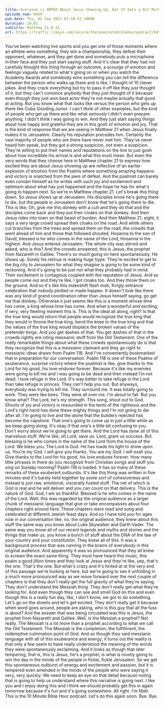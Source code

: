 ```yaml
---
title: Everyone is AMPED About Jesus Showing Up, But It Gets a Bit Murky as to Why
episode_num: 0459
pub_date: Thu, 02 Sep 2021 03:18:52 +0000
duration: 10:02
subtitle: Matthew 21:8-11
url: https://traffic.libsyn.com/secure/thetenminutebiblehourpodcast/0459_-_Everyone_is_AMPED_About_Jesus_Showing_Up_But_It_Gets_a_Bit_Murky_as_to_Why.mp3
---
```


 You've been watching live sports and you get one of those moments where an athlete wins something, they win a championship, they defeat their opponent, whatever, and they get done and somebody puts a microphone in their face and they just start saying stuff. And it's clear that they had not carefully thought this thing through an outcome, a scourge of emotion and feelings vaguely related to what's going on or when you watch the Academy Awards and somebody wins something you can tell the difference between the person who walks up there and is like, I thought of 10 clever jokes. And they crack everything but try to pass it off like they just thought of it, but they can't convince anybody that they just thought of it because even though they just won best actor they're not maybe actually that good at acting. But you know what that looks like versus the person who gets up there like Cuba Gooding Junior. I can't think of other examples, but the kind of people who get up there and like what seriously I didn't even prepare anything. I didn't think I was going to win. And they just start saying things about how happy and grateful they are in this gosh of emotion and joy. That is the kind of response that we are seeing in Matthew 21 when Jesus finally makes it to Jerusalem. Clearly his reputation precedes him. Certainly the vast majority of people who are there have never met him. They've never heard him speak, but they got a strong suspicion, not even a suspicion. They're willing to put their names and reputations on the line to just gosh about how incredible his arrival is and what this must mean. But even the very words that they choose here in Matthew chapter 21 to express how excited they are about Jesus showing up are reflective of an earlier explosion of emotion from the Psalms where something amazing happens and victory is snatched from the jaws of defeat. And the psalmist can barely even contain himself as he writes with such joy and excitement and optimism about what has just happened and the hope he has for what's going to happen next. So we're in Matthew chapter 21. Let's break this thing down. So Jesus shows up at Jerusalem. His disciples know he's going there to die, but the people in Jerusalem don't know that he's going there to die. This is like, Oh, give me this donkey with a cult and they do that and the disciples come back and they put their cloaks on that donkey. And then Jesus rides into town on that beast of burden. And then Matthew 21, eight, it says a very large crowd spread their cloaks on the road. And while others cut branches from the trees and spread them on the road, the crowds that went ahead of him and those that followed shouted, Hosanna to the son of David, blessed is he who comes in the name of the Lord, Hosanna in the highest. And Jesus entered Jerusalem. The whole city was stirred and asked, who is this? And the crowds answered, this is Jesus, the prophet from Nazareth in Galilee. There's so much going on here spontaneously. He shows up. Surely his retinue is making huge hype. They're excited to get to the big city to Jerusalem for what they imagine is going to be some kind of reckoning. And it's going to be just not what they probably had in mind. Their excitement is contagious coupled with the reputation of Jesus. And so people come out and they're like, I got cloaks too. And they throw them on the ground. And so it's like this makeshift flash mob, Kingly entrance celebration that nobody plotted or made happen. It doesn't look like there was any kind of grand coordination other than Jesus himself saying, go get me that donkey. Otherwise it just seems like this is a moment whose time has come, a king whose time has come. And what a wonderful and exciting, if very, very fleeting moment this is. This is the ideal all along, right? Is that the true king would return that people would recognize the true king that they would in throne the true king, bend the knee to the true king and that the values of the true king would displace the broken values of the pretender kings. And you get dashes of that. You get dashes of that in the crowds rightly are citing messianic stuff from the Old Testament. One of the really remarkable things about what these crowds spontaneously do is that they recognize that this is a messianic claimant and they go right to messianic ideas drawn from Psalm 118. And I've conveniently bookmarked that in preparation for our conversation. Psalm 118 is one of these Psalms of exuberance, surprise victory where the psalmist is like, give thanks to the Lord for his good, his love endures forever. Because it's like my enemies were going to kill me and I was going to be dead and then instead I'm not dead. I took refuge in the Lord. It's way better to take refuge in the Lord than take refuge in princes. They can't help you out. But anyways, everybody was trying to kill me. They surround me. It was totally going to work. They were like bees. They were all over me. I'm about to fall. But you know what? The Lord, he's my strength. This song, shout out to God. Shouts of joy and victory is resounded in the tents of the righteous and the Lord's right hand has done these mighty things and I'm not going to die after all. I'm going to live and the stone that the builders rejected has become the capstone. That one's going to come up in just a little while as we keep going along. It's okay if that one's a little bit confusing to you. Don't worry about we're going to get there. And the Lord has done all of this marvelous stuff. We're like, oh Lord, save us. Lord, grant us success. But blessing is he who comes in the name of the Lord from the house of the Lord. We bless you. The Lord is God. He has made his light to shine upon us. You're my God. I will give you thanks. You are my God. I will exalt you. Give thanks to the Lord for his good, his love endures forever. How many little phrases in there do you recognize from Christian songs and stuff you sing on Sunday morning? Psalm 118 is loaded. It has so many of these remarks of these exuberant outbursts. It's like this thing was written in five minutes and it's barely held together by some sort of cohesiveness and instead is just raw, emotional, viscerally fueled stuff. The net of which is God is real and he will deliver and you can count on that delivery. This is the nature of God. God, I am so thankful. Blessed is he who comes in the name of the Lord. Well, this was regarded by the original audience as a larger chunk of messianic language that give or take encompasses about four chapters right around here. These chapters were read and sung and celebrated at different Jewish feast days. And so I have told you for ages now in our conversation like, no, the original audience, they knew about this stuff the same way you know about Luke Skywalker and Darth Vader. The same way you know all of our recent legends and myths and stories and the things that make us, you know a bunch of stuff about the DNA of the law of your country and your constitution. They knew all of this. It was a background process that was running in the brains of everybody in this original audience. And apparently it was so pronounced that they all knew to scream the exact same thing. They must have heard this music, this psalm a good jillion times and they look at Jesus and they're like, yep, that's the one. That's the one. But what's crazy and it's hinted at at the very end of this passage we're looking at here, but we're going to see it unfolding in a much more pronounced way as we move forward over the next couple of chapters is that they don't really get the full gravity of what they're saying. They don't understand the Messiah thing. They don't really get what they're looking for. And even though they can see and smell God on this and even though this is a really fun day, like, I don't know, we got to do something. Let's go on the streets and let's get excited. They don't really get it because when word goes around, people are asking, who is this guy that all the fuss is about? And the answer that was being circulated was this is Jesus, the prophet from Nazareth and Galilee. Well, is the Messiah a prophet? Not really. The Messiah is a lot more than a prophet according to what we call the Old Testament. The Messiah is the completion, the fulfillment, the redemptive culmination point of God. And so though they said messianic language with all of this exuberance and energy, it turns out the reality is that only a few seem to have really understood the meaning of the words they were spontaneously exclaiming. And it looks as though that later tempering, that is, this is Jesus, he's a prophet, is what is mostly going to win the day in the minds of the people in fickle, fickle Jerusalem. So we get this spontaneous outburst of energy and excitement and passion, but it is tempered even amended in the minds of the people who were saying it very, very quickly. We need to keep an eye on that detail because noting that is going to help us understand where this narrative is going next. I like you and I enjoy doing this and I think we should probably get this in again tomorrow because it's fun and it's going somewhere. All right. I'm Matt. This is the 10 Minute Bible Hour podcast. Let's do this again soon. Bye. Bye. .